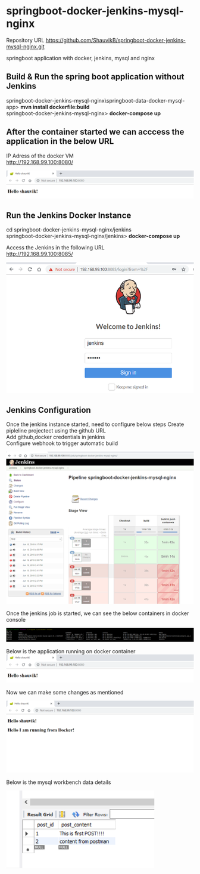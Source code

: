 # springboot-docker-jenkins-mysql-nginx
Repository URL
https://github.com/ShauvikB/springboot-docker-jenkins-mysql-nginx.git

springboot application with docker, jenkins, mysql and nginx

## Build & Run the spring boot application without Jenkins
springboot-docker-jenkins-mysql-nginx\springboot-data-docker-mysql-app> __mvn install dockerfile:build__  
springboot-docker-jenkins-mysql-nginx> __docker-compose up__  

## After the container started we can acccess the application in the below URL  
IP Adress of the docker VM  
http://192.168.99.100:8080/

![Welcome Screen](screenshots/hello.PNG?raw=true "Welcome Screen")

## Run the Jenkins Docker Instance
cd springboot-docker-jenkins-mysql-nginx/jenkins  
springboot-docker-jenkins-mysql-nginx/jenkins> __docker-compose up__ 

Access the Jenkins in the following URL  
http://192.168.99.100:8085/

![Jenkins Login](screenshots/jenkins.PNG?raw=true "Jenkins Home Screen")

## Jenkins Configuration
Once the jenkins instance started, need to configure below steps
Create pipleline projectect using the github URL  
Add github,docker credentials in jenkins  
Configure webhook to trigger automatic build   

![Jenkins Job](screenshots/jenkins-job.PNG?raw=true "Jenkins Job Screen")

Once the jenkins job is started, we can see the below containers in docker console

![Docker Console](screenshots/docker-ps.PNG?raw=true "Docker Terminal Screen")


Below is the application running on docker container
![Welcome Screen](screenshots/hello.PNG?raw=true "Welcome Screen")

Now we can make some changes as mentioned

![Welcome Screen](screenshots/after_change.PNG?raw=true "Home Screen")

Below is the mysql workbench data details

![MySql Workbench Screen](screenshots/mysql-workbench.PNG?raw=true "Database Screen")



